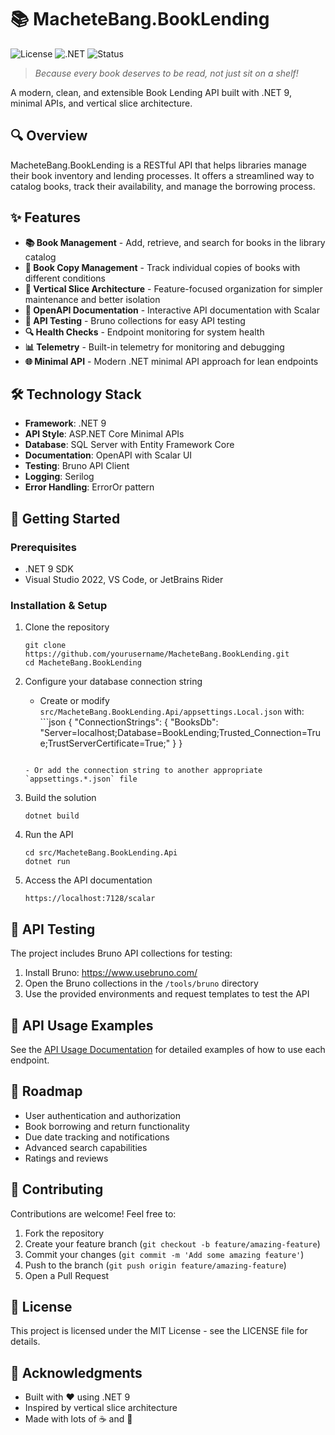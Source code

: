 # 📚 MacheteBang.BookLending

![License](https://img.shields.io/badge/license-MIT-blue.svg)
![.NET](https://img.shields.io/badge/.NET-9.0-purple.svg)
![Status](https://img.shields.io/badge/status-in%20development-yellow.svg)

> _Because every book deserves to be read, not just sit on a shelf!_

A modern, clean, and extensible Book Lending API built with .NET 9, minimal APIs, and vertical slice architecture.

## 🔍 Overview

MacheteBang.BookLending is a RESTful API that helps libraries manage their book inventory and lending processes. It offers a streamlined way to catalog books, track their availability, and manage the borrowing process.

## ✨ Features

- **📚 Book Management** - Add, retrieve, and search for books in the library catalog
- **📖 Book Copy Management** - Track individual copies of books with different conditions
- **🔄 Vertical Slice Architecture** - Feature-focused organization for simpler maintenance and better isolation
- **📝 OpenAPI Documentation** - Interactive API documentation with Scalar
- **🧪 API Testing** - Bruno collections for easy API testing
- **🔍 Health Checks** - Endpoint monitoring for system health
- **📊 Telemetry** - Built-in telemetry for monitoring and debugging
- **🌐 Minimal API** - Modern .NET minimal API approach for lean endpoints

## 🛠️ Technology Stack

- **Framework**: .NET 9
- **API Style**: ASP.NET Core Minimal APIs
- **Database**: SQL Server with Entity Framework Core
- **Documentation**: OpenAPI with Scalar UI
- **Testing**: Bruno API Client
- **Logging**: Serilog
- **Error Handling**: ErrorOr pattern

## 🚀 Getting Started

### Prerequisites

- .NET 9 SDK
- Visual Studio 2022, VS Code, or JetBrains Rider

### Installation & Setup

1. Clone the repository

   ```
   git clone https://github.com/yourusername/MacheteBang.BookLending.git
   cd MacheteBang.BookLending
   ```

2. Configure your database connection string

   - Create or modify `src/MacheteBang.BookLending.Api/appsettings.Local.json` with: ```json
     {
     "ConnectionStrings": {
     "BooksDb": "Server=localhost;Database=BookLending;Trusted_Connection=True;TrustServerCertificate=True;"
     }
     }

   ```

   - Or add the connection string to another appropriate `appsettings.*.json` file

   ```

3. Build the solution

   ```
   dotnet build
   ```

4. Run the API

   ```
   cd src/MacheteBang.BookLending.Api
   dotnet run
   ```

5. Access the API documentation
   ```
   https://localhost:7128/scalar
   ```

## 🧪 API Testing

The project includes Bruno API collections for testing:

1. Install Bruno: https://www.usebruno.com/
2. Open the Bruno collections in the `/tools/bruno` directory
3. Use the provided environments and request templates to test the API

## 📖 API Usage Examples

See the [API Usage Documentation](docs/API-Usage.md) for detailed examples of how to use each endpoint.

## 🔮 Roadmap

- User authentication and authorization
- Book borrowing and return functionality
- Due date tracking and notifications
- Advanced search capabilities
- Ratings and reviews

## 🤝 Contributing

Contributions are welcome! Feel free to:

1. Fork the repository
2. Create your feature branch (`git checkout -b feature/amazing-feature`)
3. Commit your changes (`git commit -m 'Add some amazing feature'`)
4. Push to the branch (`git push origin feature/amazing-feature`)
5. Open a Pull Request

## 📝 License

This project is licensed under the MIT License - see the LICENSE file for details.

## 🙏 Acknowledgments

- Built with ❤️ using .NET 9
- Inspired by vertical slice architecture
- Made with lots of ☕ and 🎵
